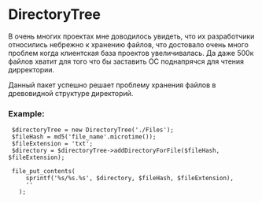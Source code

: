 # DirectoryTree

В очень многих проектах мне доводилось увидеть, что их разработчики относились небрежно к хранению файлов, что достовало очень много проблем когда клиентская база проектов увеличивалась.
Да даже 500к файлов хватит для того что бы заставить ОС поднапрячся для чтения дирректории.

Данный пакет успешно решает проблему хранения файлов в древовидной структуре директорий.

### Example:
```
 $directoryTree = new DirectoryTree('./Files');
 $fileHash = md5('file_name'.microtime());
 $fileExtension = 'txt';
 $directory = $directoryTree->addDirectoryForFile($fileHash, $fileExtension);
 
 file_put_contents(
     sprintf('%s/%s.%s', $directory, $fileHash, $fileExtension),
     ''
   );
   
```
